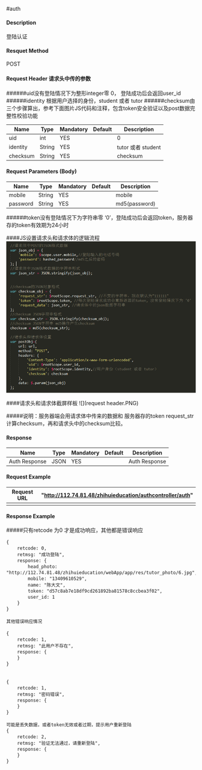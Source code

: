 #auth 
#### Description
登陆认证
#### Resquet Method
POST


#### Request Header 请求头中传的参数
######uid没有登陆情况下为整形integer零 0， 登陆成功后会返回user_id
######identity 根据用户选择的身份，student 或者 tutor
######checksum由三个步骤算出，参考下面图片JS代码和注释，包含token安全验证以及post数据完整性校验功能

| Name | Type | Mandatory | Default | Description |
| -- | -- | -- | -- | -- |
| uid | int | YES |  | 0 |
| identity    | String | YES |  | tutor 或者 student|
| checksum    | String | YES |  | checksum|


#### Request Parameters (Body)

| Name | Type | Mandatory | Default | Description |
| -- | -- | -- | -- | -- |
| mobile | String | YES |  | mobile |
| password    | String | YES |  | md5(password) |

######token没有登陆情况下为字符串零 ‘0’，登陆成功后会返回token，服务器存的token有效期为24小时

####JS设置请求头和请求体的逻辑流程
![](login2.PNG)

####请求头和请求体截屏样板
![](request header.PNG)

#####说明：服务器端会用请求体中传来的数据和 服务器存的token request_str 计算checksum，再和请求头中的checksum比较。

#### Response
| Name | Type | Mandatory | Default | Description |
| -- | -- | -- | -- | -- |
| Auth Response | JSON | YES| | Auth Response |


#### Request Example

|Request URL | "http://112.74.81.48/zhihuieducation/authcontroller/auth" |
| --| -- |
| | |

#### Response Example

#####只有retcode 为0 才是成功响应，其他都是错误响应
```
{
    retcode: 0, 
    retmsg: "成功登陆",
    response: {
        head_photo: "http://112.74.81.48/zhihuieducation/webApp/app/res/tutor_photo/6.jpg",
        mobile: "13409610529",
        name: "陈大文",
        token: "d57c8ab7e18df9cd261892ba81578c8ccbea3f02",
        user_id: 1
    }
}

其他错误响应情况

{
    retcode: 1, 
    retmsg: "此用户不存在",
    response: {
    }
}


{
    retcode: 1, 
    retmsg: "密码错误",
    response: {
    }
}

可能是丢失数据，或者token无效或者过期，提示用户重新登陆
{
    retcode: 2, 
    retmsg: "验证无法通过，请重新登陆",
    response: {
    }
}
```



